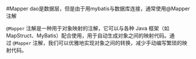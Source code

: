 #Mapper
dao是数据层，但是由于用mybatis与数据库连接，通常使用@Mapper注解

`@Mapper` 注解是一种用于对象映射的注解，它可以与各种 Java 框架（如 MapStruct、MyBatis）配合使用，用于自动生成对象之间的映射代码。通过 `@Mapper` 注解，我们可以优雅地实现对象之间的转换，减少手动编写繁琐的映射代码。